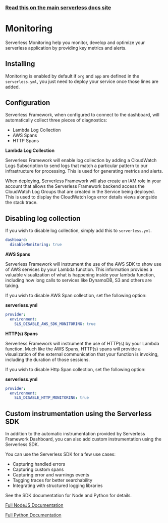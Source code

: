 <!--
title: Serverless Dashboard - Monitoring
menuText: Monitoring
menuOrder: 4
layout: Doc
-->

<!-- DOCS-SITE-LINK:START automatically generated  -->

### [Read this on the main serverless docs site](https://www.serverless.com/framework/docs/guides/monitoring/)

<!-- DOCS-SITE-LINK:END -->

# Monitoring

Serverless Monitoring help you monitor, develop and optimize your serverless application by providing key metrics and alerts.

## Installing

Monitoring is enabled by default if `org` and `app` are defined in the `serverless.yml`, you just need to deploy your service once those lines are added.

## Configuration

Serverless Framework, when configured to connect to the dashboard, will automatically collect three pieces of diagnostics:

- Lambda Log Collection
- AWS Spans
- HTTP Spans

**Lambda Log Collection**

Serverless Framework will enable log collection by adding a CloudWatch Logs Subscription to send logs that match a particular pattern to our infrastructure for processing. This is used for generating metrics and alerts.

When deploying, Serverless Framework will also create an IAM role in your account that allows the Serverless Framework backend access the CloudWatch Log Groups that are created in the Service being deployed. This is used to display the CloudWatch logs error details views alongside the stack trace.

## Disabling log collection

If you wish to disable log collection, simply add this to `serverless.yml`.

```yaml
dashboard:
  disableMonitoring: true
```

**AWS Spans**

Serverless Framework will instrument the use of the AWS SDK to show use of AWS services by your Lambda function. This information provides
a valuable visualization of what is happening inside your lambda function, including how long calls to services like DynamoDB, S3 and others are taking.

If you wish to disable AWS Span collection, set fhe following option:

**serverless.yml**

```yaml
provider:
  environment:
    SLS_DISABLE_AWS_SDK_MONITORING: true
```

**HTTP(s) Spans**

Serverless Framework will instrument the use of HTTP(s) by your Lambda function. Much like the AWS Spans, HTTP(s) spans will provide a
visualization of the external communication that your function is invoking, including the duration of those sessions.

If you wish to disable Http Span collection, set fhe following option:

**serverless.yml**

```yaml
provider:
  environment:
    SLS_DISABLE_HTTP_MONITORING: true
```

## Custom instrumentation using the Serverless SDK

In addition to the automatic instrumentation provided by Serverless Framework Dashboard, you can also add custom instrumentation using the Serverless SDK.

You can use the Serverless SDK for a few use cases:

- Capturing handled errors
- Capturing custom spans
- Capturing error and warnings events
- Tagging traces for better searchability
- Integrating with structured logging libraries

See the SDK documentation for Node and Python for details.

[Full NodeJS Documentation](../sdk/nodejs.md#span)

[Full Python Documentation](../sdk/python.md#span)
